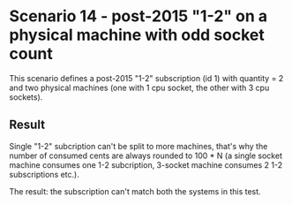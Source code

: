 Scenario 14 - post-2015 "1-2" on a physical machine with odd socket count
=========================================================================

This scenario defines a post-2015 "1-2" subscription (id 1) with quantity = 2
and two physical machines (one with 1 cpu socket, the other with 3 cpu
sockets).

Result
------

Single "1-2" subcription can't be split to more machines, that's why the number
of consumed cents are always rounded to 100 * N (a single socket machine
consumes one 1-2 subcription, 3-socket machine consumes 2 1-2 subscriptions
etc.).

The result: the subscription can't match both the systems in this test.

